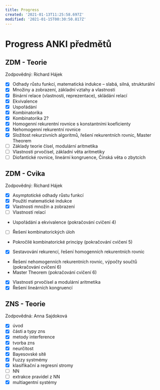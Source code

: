 ```yaml
---
title: Progress
created: '2021-01-13T11:25:58.697Z'
modified: '2021-01-15T00:30:50.817Z'
---
```


# Progress ANKI předmětů

## ZDM - Teorie
Zodpovědný: Richard Hájek

- [x] Odhady růstu funkcí, matematická indukce – slabá, silná, strukturální
- [x] Množiny a zobrazení, základní vztahy a vlastnosti
- [x] Binární relace (vlastnosti, reprezentace), skládání relací
- [x] Ekvivalence
- [x] Uspořádání
- [x] Kombinatorika
- [x] Kombinatorika 2?
- [x] Homogenní rekurentní rovnice s konstantními koeficienty
- [x] Nehomogenní rekurentní rovnice
- [x] Složitost rekurzivních algoritmů, řešení rekurentních rovnic, Master Theorem
- [ ] Základy teorie čísel, modulární aritmetika
- [ ] Vlastnosti prvočísel, základní věta aritmetiky
- [ ] Diofantické rovnice, lineární kongruence, Čínská věta o zbytcích

## ZDM - Cvika
Zodpovědný: Richard Hájek

- [x] Asymptotické odhady růstu funkcí	
- [x] Použití matematické indukce	
- [x] Vlastnosti množin a zobrazení	
- [ ] Vlastností relací	
- Uspořádání a ekvivalence	(pokračování cvičení 4)
- [ ] Řešení kombinatorických úloh	
- Pokročilé kombinatorické principy	(pokračování cvičení 5)	
- [x] Sestavování rekurencí, řešení homogenních rekurentních rovnic	
- Řešení nehomogenních rekurentních rovnic, výpočty součtů	(pokračování cvičení 6)	
- Master Theorem	(pokračování cvičení 6)	
- [x] Vlastnosti prvočísel a modulární aritmetika	
- [x] Řešení lineárních kongruencí

## ZNS - Teorie
Zodpovědná: Anna Sajdoková

- [x] úvod
- [x] části a typy zns
- [x] metody interference
- [x] tvorba zns
- [x] neurčitost
- [x] Bayesovské sítě
- [x] Fuzzy systmémy
- [x] klasifikační a regresní stromy
- [ ] NN
- [ ] extrakce pravidel z NN
- [x] multiagentní systémy
